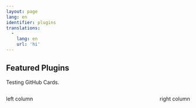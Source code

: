 ```yaml
---
layout: page
lang: en
identifier: plugins
translations:
  -
    lang: en
    url: 'hi'
---
```


## Featured Plugins

Testing GitHub Cards.

<style type="text/css">
#wrap {
   width:800px;
   margin:0 auto;
}
#left_col {
   float:left;
   width:380px;
}
#right_col {
   float:right;
   width:380px;
}
</style>

<div id="wrap">
    <div id="left_col">
    <p> left column </p>
        <div class="github-card" data-github="discourse/discourse-solved" data-width="400" data-height="" data-theme="medium"></div>
<script src="//cdn.jsdelivr.net/github-cards/latest/widget.js"></script>

<div class="github-card" data-github="discourse/discourse-akismet" data-width="400" data-height="" data-theme="medium"></div>
<script src="//cdn.jsdelivr.net/github-cards/latest/widget.js"></script>
    </div>
    <div id="right_col">
    <p>right column</p>
        <div class="github-card" data-github="gdpelican/babble" data-width="400" data-height="" data-theme="medium"></div>
<script src="//cdn.jsdelivr.net/github-cards/latest/widget.js"></script>
    </div>
</div>
